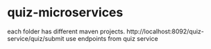 # quiz-microservices

each folder has different maven projects.
http://localhost:8092/quiz-service/quiz/submit use endpoints from quiz service
